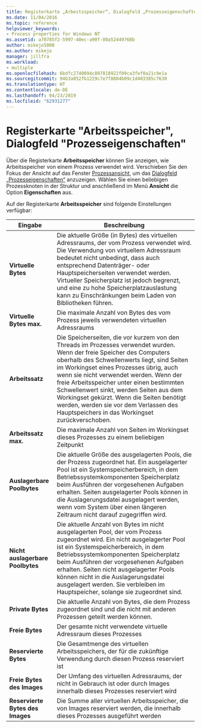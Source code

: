 ```yaml
---
title: Registerkarte „Arbeitsspeicher“, Dialogfeld „Prozesseigenschaften“ | Microsoft-Dokumentation
ms.date: 11/04/2016
ms.topic: reference
helpviewer_keywords:
- Process properties for Windows NT
ms.assetid: a70785f2-5997-40ec-a90f-80a52449768b
author: mikejo5000
ms.author: mikejo
manager: jillfra
ms.workload:
- multiple
ms.openlocfilehash: 6bdfc2740094c807818922f09ca3fef0a21c9e1a
ms.sourcegitcommit: 94b3a052fb1229c7e7f8804b09c1d403385c7630
ms.translationtype: HT
ms.contentlocale: de-DE
ms.lasthandoff: 04/23/2019
ms.locfileid: "62931277"
---
```

# <a name="memory-tab-process-properties-dialog-box"></a>Registerkarte "Arbeitsspeicher", Dialogfeld "Prozesseigenschaften"
Über die Registerkarte **Arbeitsspeicher** können Sie anzeigen, wie Arbeitsspeicher von einem Prozess verwendet wird. Verschieben Sie den Fokus der Ansicht auf das Fenster [Prozessansicht](../debugger/processes-view.md), um das [Dialogfeld „Prozesseigenschaften“](../debugger/process-properties-dialog-box.md) anzuzeigen. Wählen Sie einen beliebigen Prozessknoten in der Struktur und anschließend im Menü **Ansicht** die Option **Eigenschaften** aus.

 Auf der Registerkarte **Arbeitsspeicher** sind folgende Einstellungen verfügbar:

|Eingabe|Beschreibung|
|-----------|-----------------|
|**Virtuelle Bytes**|Die aktuelle Größe (in Bytes) des virtuellen Adressraums, der vom Prozess verwendet wird. Die Verwendung von virtuellem Adressraum bedeutet nicht unbedingt, dass auch entsprechend Datenträger- oder Hauptspeicherseiten verwendet werden. Virtueller Speicherplatz ist jedoch begrenzt, und eine zu hohe Speicherplatzauslastung kann zu Einschränkungen beim Laden von Bibliotheken führen.|
|**Virtuelle Bytes max.**|Die maximale Anzahl von Bytes des vom Prozess jeweils verwendeten virtuellen Adressraums|
|**Arbeitssatz**|Die Speicherseiten, die vor kurzem von den Threads im Prozesses verwendet wurden. Wenn der freie Speicher des Computers oberhalb des Schwellenwerts liegt, sind Seiten im Workingset eines Prozesses übrig, auch wenn sie nicht verwendet werden. Wenn der freie Arbeitsspeicher unter einen bestimmten Schwellenwert sinkt, werden Seiten aus dem Workingset gekürzt. Wenn die Seiten benötigt werden, werden sie vor dem Verlassen des Hauptspeichers in das Workingset zurückverschoben.|
|**Arbeitssatz max.**|Die maximale Anzahl von Seiten im Workingset dieses Prozesses zu einem beliebigen Zeitpunkt|
|**Auslagerbare Poolbytes**|Die aktuelle Größe des ausgelagerten Pools, die der Prozess zugeordnet hat. Ein ausgelagerter Pool ist ein Systemspeicherbereich, in dem Betriebssystemkomponenten Speicherplatz beim Ausführen der vorgesehenen Aufgaben erhalten. Seiten ausgelagerter Pools können in die Auslagerungsdatei ausgelagert werden, wenn vom System über einen längeren Zeitraum nicht darauf zugegriffen wird.|
|**Nicht auslagerbare Poolbytes**|Die aktuelle Anzahl von Bytes im nicht ausgelagerten Pool, der vom Prozess zugeordnet wird. Ein nicht ausgelagerter Pool ist ein Systemspeicherbereich, in dem Betriebssystemkomponenten Speicherplatz beim Ausführen der vorgesehenen Aufgaben erhalten. Seiten nicht ausgelagerter Pools können nicht in die Auslagerungsdatei ausgelagert werden. Sie verbleiben im Hauptspeicher, solange sie zugeordnet sind.|
|**Private Bytes**|Die aktuelle Anzahl von Bytes, die dem Prozess zugeordnet sind und die nicht mit anderen Prozessen geteilt werden können.|
|**Freie Bytes**|Der gesamte nicht verwendete virtuelle Adressraum dieses Prozesses|
|**Reservierte Bytes**|Die Gesamtmenge des virtuellen Arbeitsspeichers, der für die zukünftige Verwendung durch diesen Prozess reserviert ist|
|**Freie Bytes des Images**|Der Umfang des virtuellen Adressraums, der nicht in Gebrauch ist oder durch Images innerhalb dieses Prozesses reserviert wird|
|**Reservierte Bytes des Images**|Die Summe aller virtuellen Arbeitsspeicher, die von Images reserviert werden, die innerhalb dieses Prozesses ausgeführt werden|